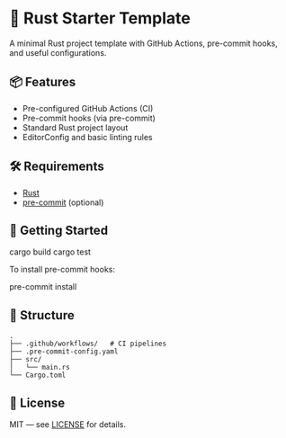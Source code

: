 # 🚀 Rust Starter Template

A minimal Rust project template with GitHub Actions, pre-commit hooks, and useful configurations.

## 📦 Features

- Pre-configured GitHub Actions (CI)
- Pre-commit hooks (via pre-commit)
- Standard Rust project layout
- EditorConfig and basic linting rules

## 🛠️ Requirements

- [Rust](https://www.rust-lang.org/tools/install)
- [pre-commit](https://pre-commit.com/) (optional)

## 🚀 Getting Started

  cargo build
  cargo test

To install pre-commit hooks:

  pre-commit install

## 📁 Structure

```plaintext
.
├── .github/workflows/   # CI pipelines
├── .pre-commit-config.yaml
├── src/
│   └── main.rs
└── Cargo.toml
```

## 📄 License

MIT — see [LICENSE](LICENSE) for details.

